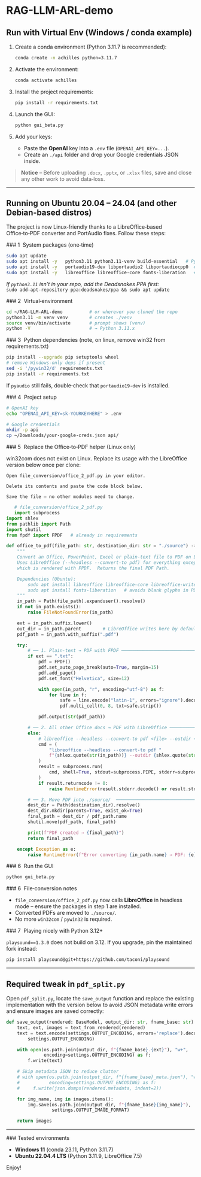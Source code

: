 # RAG-LLM-ARL-demo

## Run with Virtual Env (Windows / conda example)

1. Create a conda environment (Python 3.11.7 is recommended):  
   ```bash
   conda create -n achilles python=3.11.7
   ```

2. Activate the environment:  
   ```bash
   conda activate achilles
   ```

3. Install the project requirements:  
   ```bash
   pip install -r requirements.txt
   ```

4. Launch the GUI:  
   ```bash
   python gui_beta.py
   ```

5. Add your keys:  
   * Paste the **OpenAI** key into a `.env` file (`OPENAI_API_KEY=...`).  
   * Create an `./api` folder and drop your Google credentials JSON inside.

> **Notice** – Before uploading `.docx`, `.pptx`, or `.xlsx` files, save and close any other work to avoid data‑loss.

---

## Running on Ubuntu 20.04 – 24.04 (and other Debian‑based distros)

The project is now Linux‑friendly thanks to a LibreOffice‑based Office‑to‑PDF
converter and PortAudio fixes. Follow these steps:

### 1  System packages (one‑time)

```bash
sudo apt update
sudo apt install -y   python3.11 python3.11-venv build-essential   # Python 3.11 + compiler toolchain
sudo apt install -y   portaudio19-dev libportaudio2 libportaudiocpp0  # headers for PyAudio
sudo apt install -y   libreoffice libreoffice-core fonts-liberation   # headless Office → PDF
```

*If `python3.11` isn’t in your repo, add the Deadsnakes PPA first:*  
`sudo add-apt-repository ppa:deadsnakes/ppa && sudo apt update`

### 2  Virtual‑environment

```bash
cd ~/RAG-LLM-ARL-demo          # or wherever you cloned the repo
python3.11 -m venv venv        # creates ./venv
source venv/bin/activate       # prompt shows (venv)
python -V                      # → Python 3.11.x
```

### 3  Python dependencies (note, on linux, remove win32 from requirements.txt)

```bash
pip install --upgrade pip setuptools wheel
# remove Windows‑only deps if present
sed -i '/pywin32/d' requirements.txt
pip install -r requirements.txt
```

If `pyaudio` still fails, double‑check that `portaudio19-dev` is installed.

### 4  Project setup

```bash
# OpenAI key
echo "OPENAI_API_KEY=sk-YOURKEYHERE" > .env

# Google credentials
mkdir -p api
cp ~/Downloads/your-google-creds.json api/
```
### 5  Replace the Office‑to‑PDF helper (Linux only)

win32com does not exist on Linux. Replace its usage with the LibreOffice
version below once per clone:

    Open file_conversion/office_2_pdf.py in your editor.

    Delete its contents and paste the code block below.

    Save the file – no other modules need to change.

```python
   # file_conversion/office_2_pdf.py
   import subprocess
import shlex
from pathlib import Path
import shutil
from fpdf import FPDF   # already in requirements

def office_to_pdf(file_path: str, destination_dir: str = "./source") -> Path:
    """
    Convert an Office, PowerPoint, Excel or plain-text file to PDF on Linux/macOS.
    Uses LibreOffice (--headless --convert-to pdf) for everything except .txt,
    which is rendered with FPDF.  Returns the final PDF Path.

    Dependencies (Ubuntu):
        sudo apt install libreoffice libreoffice-core libreoffice-writer libreoffice-calc libreoffice-impress
        sudo apt install fonts-liberation   # avoids blank glyphs in PDFs
    """
    in_path = Path(file_path).expanduser().resolve()
    if not in_path.exists():
        raise FileNotFoundError(in_path)

    ext = in_path.suffix.lower()
    out_dir = in_path.parent        # LibreOffice writes here by default
    pdf_path = in_path.with_suffix(".pdf")

    try:
        # ── 1. Plain-text → PDF with FPDF ────────────────────────────────
        if ext == ".txt":
            pdf = FPDF()
            pdf.set_auto_page_break(auto=True, margin=15)
            pdf.add_page()
            pdf.set_font("Helvetica", size=12)

            with open(in_path, "r", encoding="utf-8") as f:
                for line in f:
                    safe = line.encode("latin-1", errors="ignore").decode("latin-1")
                    pdf.multi_cell(0, 8, txt=safe.strip())

            pdf.output(str(pdf_path))

        # ── 2. All other Office docs → PDF with LibreOffice ──────────────
        else:
            # libreoffice --headless --convert-to pdf <file> --outdir <dir>
            cmd = (
                "libreoffice --headless --convert-to pdf "
                f"{shlex.quote(str(in_path))} --outdir {shlex.quote(str(out_dir))}"
            )
            result = subprocess.run(
                cmd, shell=True, stdout=subprocess.PIPE, stderr=subprocess.PIPE
            )
            if result.returncode != 0:
                raise RuntimeError(result.stderr.decode() or result.stdout.decode())

        # ── 3. Move PDF into ./source/  ───────────────────────────────────
        dest_dir = Path(destination_dir).resolve()
        dest_dir.mkdir(parents=True, exist_ok=True)
        final_path = dest_dir / pdf_path.name
        shutil.move(pdf_path, final_path)

        print(f"PDF created → {final_path}")
        return final_path

    except Exception as e:
        raise RuntimeError(f"Error converting {in_path.name} → PDF: {e}") from e


```

### 6  Run the GUI

```bash
python gui_beta.py
```

### 6  File‑conversion notes

* `file_conversion/office_2_pdf.py` now calls **LibreOffice** in headless mode
  – ensure the packages in step 1 are installed.
* Converted PDFs are moved to `./source/`.
* No more `win32com` / `pywin32` is required.

### 7  Playing nicely with Python 3.12+

`playsound==1.3.0` does not build on 3.12. If you upgrade, pin the maintained
fork instead:

```bash
pip install playsound@git+https://github.com/taconi/playsound
```

---

## Required tweak in `pdf_split.py`

Open `pdf_split.py`, locate the `save_output` function and replace the existing
implementation with the version below to avoid JSON metadata write errors and
ensure images are saved correctly:

```python
def save_output(rendered: BaseModel, output_dir: str, fname_base: str):
    text, ext, images = text_from_rendered(rendered)
    text = text.encode(settings.OUTPUT_ENCODING, errors='replace').decode(
        settings.OUTPUT_ENCODING)

    with open(os.path.join(output_dir, f"{fname_base}.{ext}"), "w+",
              encoding=settings.OUTPUT_ENCODING) as f:
        f.write(text)

    # Skip metadata JSON to reduce clutter
    # with open(os.path.join(output_dir, f"{fname_base}_meta.json"), "w+",
    #           encoding=settings.OUTPUT_ENCODING) as f:
    #     f.write(json.dumps(rendered.metadata, indent=2))

    for img_name, img in images.items():
        img.save(os.path.join(output_dir, f"{fname_base}{img_name}"),
                 settings.OUTPUT_IMAGE_FORMAT)

    return images
```

---

### Tested environments

* **Windows 11** (conda 23.11, Python 3.11.7)  
* **Ubuntu 22.04.4 LTS** (Python 3.11.9, LibreOffice 7.5)

Enjoy!

